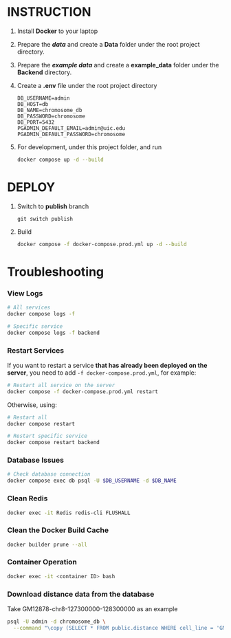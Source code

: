 # INSTRUCTION
1. Install **Docker** to your laptop

2. Prepare the **_data_** and create a **Data** folder under the root project directory.

3. Prepare the **_example data_** and create a **example_data** folder under the **Backend** directory.

4. Create a **.env** file under the root project directory
    ```dotenv
    DB_USERNAME=admin
    DB_HOST=db
    DB_NAME=chromosome_db
    DB_PASSWORD=chromosome
    DB_PORT=5432
    PGADMIN_DEFAULT_EMAIL=admin@uic.edu
    PGADMIN_DEFAULT_PASSWORD=chromosome
    ```

5. For development, under this project folder, and run 
    ```bash
    docker compose up -d --build
    ```

# DEPLOY
1. Switch to **publish** branch
    ```
    git switch publish
    ```
2. Build
    ```bash
    docker compose -f docker-compose.prod.yml up -d --build
    ```

# Troubleshooting

### View Logs
```bash
# All services
docker compose logs -f

# Specific service
docker compose logs -f backend
```

### Restart Services
If you want to restart a service **that has already been deployed on the server**, you need to add `-f docker-compose.prod.yml`, for example:
```bash
# Restart all service on the server
docker compose -f docker-compose.prod.yml restart
```
Otherwise, using:
```bash
# Restart all
docker compose restart

# Restart specific service
docker compose restart backend
```

### Database Issues
```bash
# Check database connection
docker compose exec db psql -U $DB_USERNAME -d $DB_NAME
```

### Clean Redis
```bash
docker exec -it Redis redis-cli FLUSHALL
```

### Clean the Docker Build Cache
```bash
docker builder prune --all
```

### Container Operation
```bash
docker exec -it <container ID> bash
```

### Download distance data from the database
Take GM12878-chr8-127300000-128300000 as an example
```bash
psql -U admin -d chromosome_db \
  --command "\copy (SELECT * FROM public.distance WHERE cell_line = 'GM12878' AND chrid = 'chr8' AND start_value = 127300000 AND end_value = 128300000) TO '/opt/GM12878_chr8_127300000_128300000_original_distance.csv' WITH (FORMAT csv, HEADER, DELIMITER ',', QUOTE '\"', ESCAPE '''');"
```
